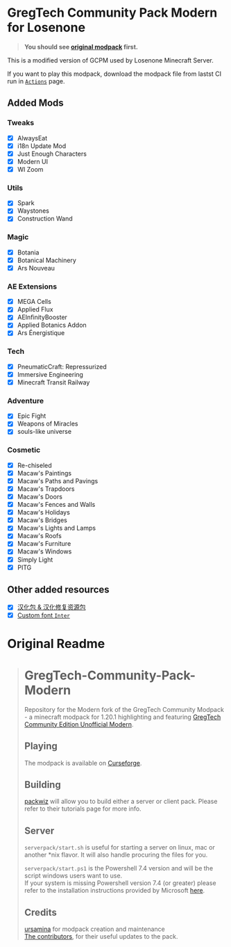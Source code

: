 # GregTech Community Pack Modern for Losenone

> **You should see [original modpack](https://github.com/GregTechCEu/GregTech-Modern-Community-Pack) first.**

This is a modified version of GCPM used by Losenone Minecraft Server.

If you want to play this modpack, download the modpack file from lastst CI run in [`Actions`](https://github.com/lose-af/GCPM-Losenone/actions) page.

## Added Mods

### Tweaks

- [x] AlwaysEat
- [x] i18n Update Mod
- [x] Just Enough Characters
- [x] Modern UI
- [x] WI Zoom

### Utils

- [x] Spark
- [x] Waystones
- [x] Construction Wand

### Magic

- [x] Botania
- [x] Botanical Machinery
- [x] Ars Nouveau

### AE Extensions

- [x] MEGA Cells
- [x] Applied Flux
- [x] AEInfinityBooster
- [x] Applied Botanics Addon
- [x] Ars Énergistique

### Tech

- [x] PneumaticCraft: Repressurized
- [x] Immersive Engineering
- [x] Minecraft Transit Railway

### Adventure

- [x] Epic Fight
- [x] Weapons of Miracles
- [x] souls-like universe

### Cosmetic

- [x] Re-chiseled
- [x] Macaw's Paintings
- [x] Macaw's Paths and Pavings
- [x] Macaw's Trapdoors
- [x] Macaw's Doors
- [x] Macaw's Fences and Walls
- [x] Macaw's Holidays
- [x] Macaw's Bridges
- [x] Macaw's Lights and Lamps
- [x] Macaw's Roofs
- [x] Macaw's Furniture
- [x] Macaw's Windows
- [x] Simply Light
- [x] PITG

## Other added resources

- [x] [汉化包 & 汉化修复资源包](https://www.bilibili.com/read/cv29786149/)
- [x] [Custom font `Inter`](https://rsms.me/inter)

# Original Readme

> # GregTech-Community-Pack-Modern
>
> Repository for the Modern fork of the GregTech Community Modpack - a minecraft modpack for 1.20.1 highlighting and featuring [GregTech Community Edition Unofficial Modern](https://github.com/GregTechCEu/GregTech-Modern).
>
> ## Playing
>
> The modpack is available on [Curseforge](https://legacy.curseforge.com/minecraft/modpacks/gregtech-community-pack-modern).
>
> ## Building
>
> [packwiz](https://packwiz.infra.link/) will allow you to build either a server or client pack.
> Please refer to their tutorials page for more info.
>
> ## Server
>
> `serverpack/start.sh` is useful for starting a server on linux, mac or another \*nix flavor. It will also handle procuring the files for you.
>
> `serverpack/start.ps1` is the Powershell 7.4 version and will be the script windows users want to use.<br/>
> If your system is missing Powershell version 7.4 (or greater) please refer to the installation instructions provided
> by Microsoft [here](https://learn.microsoft.com/en-us/powershell/scripting/install/installing-powershell-on-windows?view=powershell-7.4).
>
> ## Credits
>
> [ursamina](https://github.com/ursamina) for modpack creation and maintenance<br/>[The contributors](https://github.com/GregTechCEu/GregTech-Modern-Community-Pack/graphs/contributors), for their useful updates to the pack.
